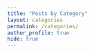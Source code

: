 ```yaml
---
title: "Posts by Category"
layout: categories
permalink: /categories/
author_profile: true
hide: true
---
```

